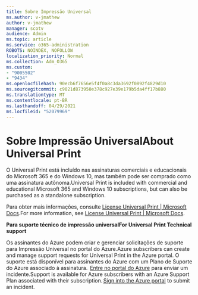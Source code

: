 ```yaml
---
title: Sobre Impressão Universal
ms.author: v-jmathew
author: v-jmathew
manager: scotv
audience: Admin
ms.topic: article
ms.service: o365-administration
ROBOTS: NOINDEX, NOFOLLOW
localization_priority: Normal
ms.collection: Adm_O365
ms.custom:
- "9005502"
- "9434"
ms.openlocfilehash: 90ecb6f7656e5f4f0a8c3da3692f0892f4829d10
ms.sourcegitcommit: c9021d873950e378c927e39e179b5da4ff17b880
ms.translationtype: MT
ms.contentlocale: pt-BR
ms.lasthandoff: 04/29/2021
ms.locfileid: "52079969"
---
```

# <a name="about-universal-print"></a><span data-ttu-id="32920-102">Sobre Impressão Universal</span><span class="sxs-lookup"><span data-stu-id="32920-102">About Universal Print</span></span>

<span data-ttu-id="32920-103">O Universal Print está incluído nas assinaturas comerciais e educacionais do Microsoft 365 e do Windows 10, mas também pode ser comprado como uma assinatura autônoma.</span><span class="sxs-lookup"><span data-stu-id="32920-103">Universal Print is included with commercial and educational Microsoft 365 and Windows 10 subscriptions, but can also be purchased as a standalone subscription.</span></span>

<span data-ttu-id="32920-104">Para obter mais informações, consulte [License Universal Print | Microsoft Docs](https://docs.microsoft.com/universal-print/fundamentals/universal-print-license).</span><span class="sxs-lookup"><span data-stu-id="32920-104">For more information, see [License Universal Print | Microsoft Docs](https://docs.microsoft.com/universal-print/fundamentals/universal-print-license).</span></span>

<span data-ttu-id="32920-105">**Para suporte técnico de impressão universal**</span><span class="sxs-lookup"><span data-stu-id="32920-105">**For Universal Print Technical support**</span></span>

<span data-ttu-id="32920-106">Os assinantes do Azure podem criar e gerenciar solicitações de suporte para Impressão Universal no portal do Azure.</span><span class="sxs-lookup"><span data-stu-id="32920-106">Azure subscribers can create and manage support requests for Universal Print in the Azure portal.</span></span> <span data-ttu-id="32920-107">O suporte está disponível para assinantes do Azure com um Plano de Suporte do Azure associado à assinatura.  [Entre no portal do Azure](https://ms.portal.azure.com/#blade/Microsoft_Azure_Support/HelpAndSupportBlade/newsupportrequest) para enviar um incidente.</span><span class="sxs-lookup"><span data-stu-id="32920-107">Support is available for Azure subscribers with an Azure Support Plan associated with their subscription. [Sign into the Azure portal](https://ms.portal.azure.com/#blade/Microsoft_Azure_Support/HelpAndSupportBlade/newsupportrequest) to submit an incident.</span></span>